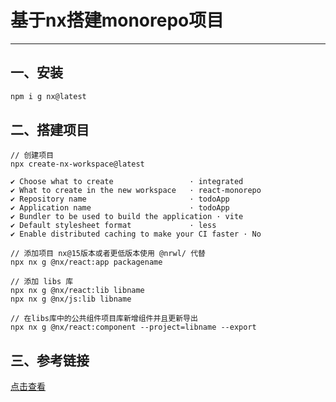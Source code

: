 # 基于nx搭建monorepo项目

---

## 一、安装

```sh
npm i g nx@latest
```

## 二、搭建项目

```shell
// 创建项目
npx create-nx-workspace@latest

✔ Choose what to create                 · integrated
✔ What to create in the new workspace   · react-monorepo
✔ Repository name                       · todoApp
✔ Application name                      · todoApp
✔ Bundler to be used to build the application · vite
✔ Default stylesheet format             · less
✔ Enable distributed caching to make your CI faster · No

// 添加项目 nx@15版本或者更低版本使用 @nrwl/ 代替
npx nx g @nx/react:app packagename

// 添加 libs 库
npx nx g @nx/react:lib libname
npx nx g @nx/js:lib libname

// 在libs库中的公共组件项目库新增组件并且更新导出
npx nx g @nx/react:component --project=libname --export

```

## 三、参考链接

[点击查看](https://nx.dev/react-tutorial/1-code-generation)



